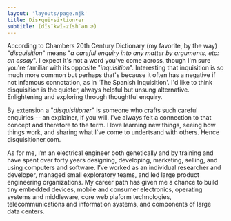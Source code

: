 ```yaml
---
layout: 'layouts/page.njk'
title: Dis•qui•si•tion•er
subtitle: (dĭs″kwĭ-zĭsh′ən ɚ)
---
```

According to Chambers 20th Century Dictionary (my favorite, by the way) "_disquisition_" means "_a careful enquiry into any matter by arguments, etc: an essay_".  I expect it's not a word you've come across, though I'm sure you're familiar with its opposite "_inquisition_".  Interesting that inquisition is so much more common but perhaps that's because it often has a negative if not infamous connotation, as in 'The Spanish Inquisition'.  I'd like to think disquisition is the quieter, always helpful but unsung alternative.  Enlightening and exploring through thoughtful enquiry.

By extension a "_disquisitioner_" is someone who crafts such careful enquiries -- an explainer, if you will.  I've always felt a connection to that concept and therefore to the term.  I love learning new things, seeing how things work, and sharing what I've come to undertsand with others. Hence disquisitioner.com.

As for me, I’m an electrical engineer both genetically and by training and have spent over forty years designing, developing, marketing, selling, and using computers and software. I’ve worked as an individual researcher and developer, managed small exploratory teams, and led large product engineering organizations. My career path has given me a chance to build tiny embedded devices, mobile and consumer electronics, operating systems and middleware, core web plaform technologies, telecommunications and information systems, and components of large data centers. 
